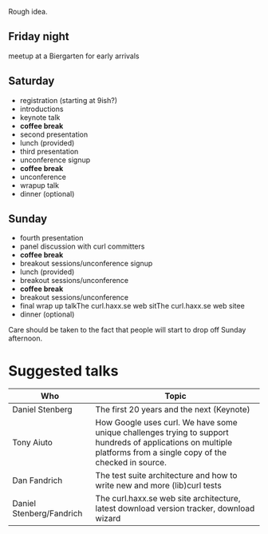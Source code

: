 Rough idea.

## Friday night

meetup at a Biergarten for early arrivals

## Saturday

 - registration (starting at 9ish?)
 - introductions
 - keynote talk
 - **coffee break**
 - second presentation
 - lunch (provided)
 - third presentation
 - unconference signup
 - **coffee break**
 - unconference
 - wrapup talk
 - dinner (optional)

## Sunday

 - fourth presentation
 - panel discussion with curl committers
 - **coffee break**
 - breakout sessions/unconference signup
 - lunch (provided)
 - breakout sessions/unconference
 - **coffee break**
 - breakout sessions/unconference
 - final wrap up talkThe curl.haxx.se web sitThe curl.haxx.se web sitee
 - dinner (optional)

Care should be taken to the fact that people will start to drop off Sunday afternoon.

# Suggested talks

| Who | Topic |
|-----|-------|
| Daniel Stenberg | The first 20 years and the next (Keynote)
| Tony Aiuto | How Google uses curl. We have some unique challenges trying to support hundreds of applications on multiple platforms from a single copy of the checked in source.
| Dan Fandrich | The test suite architecture and how to write new and more (lib)curl tests
| Daniel Stenberg/Fandrich | The curl.haxx.se web site architecture, latest download version tracker, download wizard

